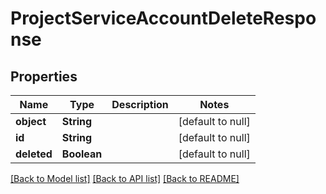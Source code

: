 # ProjectServiceAccountDeleteResponse
## Properties

| Name | Type | Description | Notes |
|------------ | ------------- | ------------- | -------------|
| **object** | **String** |  | [default to null] |
| **id** | **String** |  | [default to null] |
| **deleted** | **Boolean** |  | [default to null] |

[[Back to Model list]](../README.md#documentation-for-models) [[Back to API list]](../README.md#documentation-for-api-endpoints) [[Back to README]](../README.md)

